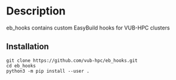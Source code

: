 Description
===========
eb_hooks contains custom EasyBuild hooks for VUB-HPC clusters

## Installation

```
git clone https://github.com/vub-hpc/eb_hooks.git
cd eb_hooks
python3 -m pip install --user .
```

